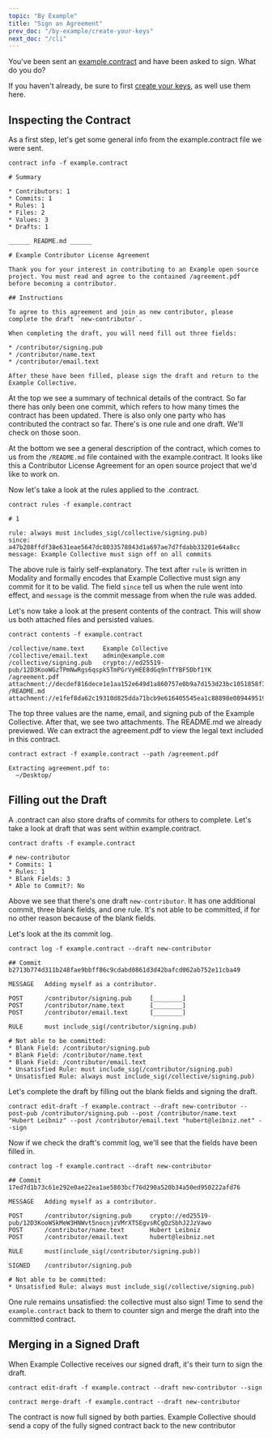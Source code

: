 ```yaml
---
topic: "By Example"
title: "Sign an Agreement"
prev_doc: "/by-example/create-your-keys"
next_doc: "/cli"
---
```


You've been sent an [example.contract](/public/example.contract) and have been asked to sign. What do you do?

If you haven't already, be sure to first [create your keys](/docs/by-example/create-your-keys), as well use them here.

## Inspecting the Contract

As a first step, let's get some general info from the example.contract file we were sent.

```wrapped
contract info -f example.contract

# Summary

* Contributors: 1
* Commits: 1
* Rules: 1
* Files: 2
* Values: 3
* Drafts: 1

______ README.md ______

# Example Contributor License Agreement

Thank you for your interest in contributing to an Example open source project. You must read and agree to the contained /agreement.pdf before becoming a contributor.

## Instructions

To agree to this agreement and join as new contributor, please complete the draft `new-contributor`.

When completing the draft, you will need fill out three fields:

* /contributor/signing.pub
* /contributor/name.text
* /contributor/email.text

After these have been filled, please sign the draft and return to the Example Collective.
```

At the top we see a summary of technical details of the contract. So far there has only been one commit, which refers to how many times the contract has been updated. There is also only one party who has contributed the contract so far. There's is one rule and one draft. We'll check on those soon.

At the bottom we see a general description of the contract, which comes to us from the `/README.md` file contained with the example.contract. It looks like this a Contributor License Agreement for an open source project that we'd like to work on.

Now let's take a look at the rules applied to the .contract.

```wrapped
contract rules -f example.contract

# 1

rule: always must includes_sig(/collective/signing.pub)
since: a47b208ffdf38e631eae5647dc8033578043d1a697ae7d7fdabb33201e64a8cc
message: Example Collective must sign off on all commits
```

The above rule is fairly self-explanatory. The text after `rule` is written in Modality and formally encodes that Example Collective must sign any commit for it to be valid. The field `since` tell us when the rule went into effect, and `message` is the commit message from when the rule was added.

Let's now take a look at the present contents of the contract. This will show us both attached files and persisted values.

```
contract contents -f example.contract

/collective/name.text     Example Collective
/collective/email.text    admin@example.com
/collective/signing.pub   crypto://ed25519-pub/12D3KooWGzTPmNwRgs6qspk5TmPGrVyHEE8dGq9nTfYBF5Dbf1YK
/agreement.pdf            attachment://decdef816dece1e1aa152e649d1a860757e0b9a7d153d23bc1051858f3db65c1
/README.md                attachment://e1fef8da62c19310d825dda71bcb9e616405545ea1c88898e089449519087241
```

The top three values are the name, email, and signing pub of the Example Collective. After that, we see two attachments. The README.md we already previewed. We can extract the agreement.pdf to view the legal text included in this contract.

```
contract extract -f example.contract --path /agreement.pdf

Extracting agreement.pdf to:
  ~/Desktop/
```

## Filling out the Draft

A .contract can also store drafts of commits for others to complete. Let's take a look at draft that was sent within example.contract.

```
contract drafts -f example.contract

# new-contributor
* Commits: 1
* Rules: 1
* Blank Fields: 3
* Able to Commit?: No
```

Above we see that there's one draft `new-contributor`. It has one additional commit, three blank fields, and one rule. It's not able to be committed, if for no other reason because of the blank fields.

Let's look at the its commit log.

```
contract log -f example.contract --draft new-contributor

## Commit b2713b774d311b248fae9bbff86c9cdabd0861d3d42bafcd062ab752e11cba49

MESSAGE   Adding myself as a contributor.

POST      /contributor/signing.pub     [________]
POST      /contributor/name.text       [________]
POST      /contributor/email.text      [________]

RULE      must include_sig(/contributor/signing.pub)

# Not able to be committed:
* Blank Field: /contributor/signing.pub
* Blank Field: /contributor/name.text
* Blank Field: /contributor/email.text
* Unsatisfied Rule: must include_sig(/contributor/signing.pub)
* Unsatisfied Rule: always must include_sig(/collective/signing.pub)
```

Let's complete the draft by filling out the blank fields and signing the draft.

```wrapped
contract edit-draft -f example.contract --draft new-contributor --post-pub /contributor/signing.pub --post /contributor/name.text "Hubert Leibniz" --post /contributor/email.text "hubert@leibniz.net" --sign
```

Now if we check the draft's commit log, we'll see that the fields have been filled in.

```
contract log -f example.contract --draft new-contributor

## Commit 17ed7d1b73c61e292e0ae22ea1ae5803bcf76d290a520b34a50ed950222afd76

MESSAGE   Adding myself as a contributor.

POST      /contributor/signing.pub     crypto://ed25519-pub/12D3KooWSkMeW3HNWvt5nocnjzVMrXTSEgvsRCgQzSbhJ2JzVawo
POST      /contributor/name.text       Hubert Leibniz
POST      /contributor/email.text      hubert@leibniz.net

RULE      must(include_sig(/contributor/signing.pub))

SIGNED    /contributor/signing.pub

# Not able to be committed:
* Unsatisfied Rule: always must include_sig(/collective/signing.pub)
```

One rule remains unsatisfied: the collective must also sign! Time to send the `example.contract` back to them to counter sign and merge the draft into the committed contract.

## Merging in a Signed Draft

When Example Collective receives our signed draft, it's their turn to sign the draft.

```
contract edit-draft -f example.contract --draft new-contributor --sign

contract merge-draft -f example.contract --draft new-contributor
```

The contract is now full signed by both parties. Example Collective should send a copy of the fully signed contract back to the new contributor
